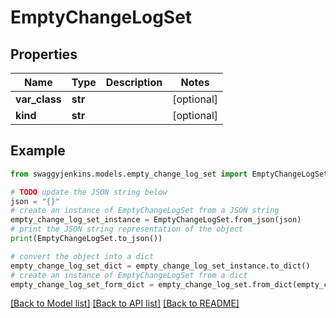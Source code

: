 # EmptyChangeLogSet


## Properties

Name | Type | Description | Notes
------------ | ------------- | ------------- | -------------
**var_class** | **str** |  | [optional] 
**kind** | **str** |  | [optional] 

## Example

```python
from swaggyjenkins.models.empty_change_log_set import EmptyChangeLogSet

# TODO update the JSON string below
json = "{}"
# create an instance of EmptyChangeLogSet from a JSON string
empty_change_log_set_instance = EmptyChangeLogSet.from_json(json)
# print the JSON string representation of the object
print(EmptyChangeLogSet.to_json())

# convert the object into a dict
empty_change_log_set_dict = empty_change_log_set_instance.to_dict()
# create an instance of EmptyChangeLogSet from a dict
empty_change_log_set_form_dict = empty_change_log_set.from_dict(empty_change_log_set_dict)
```
[[Back to Model list]](../README.md#documentation-for-models) [[Back to API list]](../README.md#documentation-for-api-endpoints) [[Back to README]](../README.md)


